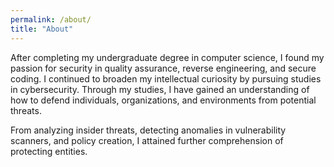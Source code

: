 ```yaml
---
permalink: /about/
title: "About"
---
```


After completing my undergraduate degree in computer science, I found my passion for security in quality assurance, reverse engineering, and secure coding. I continued to broaden my intellectual curiosity by pursuing studies in cybersecurity. Through my studies, I have gained an understanding of how to defend individuals, organizations, and environments from potential threats. 

From analyzing insider threats, detecting anomalies in vulnerability scanners, and policy creation, I attained further comprehension of protecting entities. 
